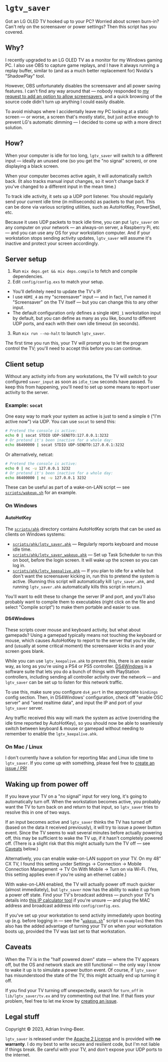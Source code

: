# `lgtv_saver`

Got an LG OLED TV hooked up to your PC?  Worried about screen burn-in?  Can't rely on the screensaver or power settings?  Then this script has you covered.

## Why?

I recently upgraded to an LG OLED TV as a monitor for my Windows gaming PC.  I also use OBS to capture game replays, and I have it always running a replay buffer, similar to (and as a much better replacement for) Nvidia's "ShadowPlay" tool.

However, OBS unfortunately disables the screensaver and all power saving features.  I can't find any way around that — nobody responded to [my request to add an option to allow screensavers](https://obsproject.com/forum/threads/can-we-have-an-option-to-allow-screensavers.130777/), and a quick browsing of the source code didn't turn up anything I could easily disable.

To avoid mishaps where I accidentally leave my PC looking at a static screen — or worse, a screen that's mostly static, but just active enough to prevent LG's automatic dimming — I decided to come up with a more direct solution.

## How?

When your computer is idle for too long, `lgtv_saver` will switch to a different input — ideally an unused one (so you get the "no signal" screen), or one displaying a black screen.

When your computer becomes active again, it will automatically switch back.  (It also tracks manual input changes, so it won't change back if you've changed to a different input in the mean time.)

To track idle activity, it sets up a UDP port listener.  You should regularly send your current idle time (in milliseconds) as packets to that port.  This can be done via various scripting utilities, such as AutoHotKey, PowerShell, etc.

Because it uses UDP packets to track idle time, you can put `lgtv_saver` on any computer on your network — an always-on server, a Raspberry Pi, etc — and you can use any OS for your workstation computer.  And if your workstation stops sending activity updates, `lgtv_saver` will assume it's inactive and protect your screen accordingly.

## Server setup

1. Run `mix deps.get && mix deps.compile` to fetch and compile dependencies.
2. Edit `config/config.exs` to match your setup.
  * You'll definitely need to update the TV's IP.
  * I use `HDMI_4` as my "screensaver" input — and in fact, I've named it "Screensaver" on the TV itself — but you can change this to any other input.
  * The default configuration only defines a single `HDMI_1` workstation input by default, but you can define as many as you like, bound to different UDP ports, and each with their own idle timeout (in seconds).
3. Run `mix run --no-halt` to launch `lgtv_saver`.

The first time you run this, your TV will prompt you to let the program control the TV; you'll need to accept this before you can continue.

## Client setup

Without any activity info from any workstations, the TV will switch to your configured `saver_input` as soon as `idle_time` seconds have passed.  To keep this from happening, you'll need to set up some means to report user activity to the server.

### Example: `socat`

One easy way to mark your system as active is just to send a simple `0` ("I'm active now") via UDP.  You can use `socat` to send this:

```sh
# Pretend the console is active:
echo 0 | socat STDIO UDP-SENDTO:127.0.0.1:3232
# Or pretend it's been inactive for a whole day:
echo 86400000 | socat STDIO UDP-SENDTO:127.0.0.1:3232
```

Or alternatively, netcat:

```sh
# Pretend the console is active:
echo 0 | nc -u 127.0.0.1 3232
# Or pretend it's been inactive for a whole day:
echo 86400000 | nc -u 127.0.0.1 3232
```

These can be useful as part of a wake-on-LAN script — see [`scripts/wakeup.sh`](scripts/wakeup.sh) for an example.

### On Windows

#### AutoHotKey

The [`scripts/ahk`](scripts/ahk) directory contains AutoHotKey scripts that can be used as clients on Windows systems:

 * [`scripts/ahk/lgtv_saver.ahk`](scripts/ahk/lgtv_saver.ahk) — Regularly reports keyboard and mouse idle time.
 * [`scripts/ahk/lgtv_saver_wakeup.ahk`](scripts/ahk/lgtv_saver_wakeup.ahk) — Set up Task Scheduler to run this on boot, before the login screen.  It will wake up the screen so you can log in.
 * [`scripts/ahk/lgtv_keepalive.ahk`](scripts/ahk/lgtv_keepalive.ahk) — If you plan to idle for a while but don't want the screensaver kicking in, run this to pretend the system is active.  (Running this script will automatically kill `lgtv_saver.ahk`, and running `lgtv_saver.ahk` automatically kills this script in return.)

You'll want to edit these to change the server IP and port, and you'll also probably want to compile them to executables (right click on the file and select "Compile script") to make them portable and easier to use.

#### DS4Windows

These scripts cover mouse and keyboard activity, but what about gamepads?  Using a gamepad typically means not touching the keyboard or mouse, which causes AutoHotKey to report to the server that you're idle, and (usually at some critical moment) the screensaver kicks in and your screen goes blank.

While you can use `lgtv_keepalive.ahk` to prevent this, there is an easier way, as long as you're using a PS4 or PS5 controller.  [DS4Windows](https://ds4-windows.com/) is a software suite that lets you do a bunch of things with PlayStation controllers, including sending all controller activity over the network — and `lgtv_saver` can be set up to listen for this network traffic.

To use this, make sure you configure `ds4_port` in the appropriate `bindings` config section.  Then, in DS4Windows' configuration, check off "enable OSC server" and "send realtime data", and input the IP and port of your `lgtv_saver` server.

Any traffic received this way will mark the system as active (overriding the idle time reported by AutoHotKey), so you should now be able to seamlessly switch between keyboard & mouse or gamepad without needing to remember to enable the `lgtv_keepalive.ahk`.

### On Mac / Linux

I don't currently have a solution for reporting Mac and Linux idle time to `lgtv_saver`.  If you come up with something, please feel free to [create an issue / PR!](../../issues/new)

## Waking up from power off

If you leave your TV on a "no signal" input for very long, it's going to automatically turn off.  When the workstation becomes active, you probably want the TV to turn back on and return to that input, so `lgtv_saver` tries to resolve this in one of two ways.

If an input becomes active and `lgtv_saver` thinks the TV has turned off (based on the data it received previously), it will try to issue a power button event.  Since the TV seems to wait several minutes before actually powering off, this may be sufficient to wake the TV up, if it hasn't completely powered off.  (There is a slight risk that this might actually turn the TV off — see [Caveats](#caveats) below.)

Alternatively, you can enable wake-on-LAN support on your TV.  On my 48" CX TV, I found this setting under Settings → Connection → Mobile Connection Management → TV On With Mobile → Turn on via Wi-Fi.  (Yes, this setting applies even if you're using an ethernet cable.)

With wake-on-LAN enabled, the TV will actually power off much quicker (almost immediately), but `lgtv_saver` now has the ability to wake it up from a power off state.  Find your TV's broadcast address — punch your TV's details into [this IP calculator tool](http://jodies.de/ipcalc?host=192.168.2.118&mask1=255.255.255.0&mask2=) if you're unsure — and plug the MAC address and broadcast address into `config/config.exs`.

If you've set up your workstation to send activity immediately upon booting up (e.g. before logging in — see the "[`wakeup.sh`](scripts/wakeup.sh)" script in `examples`) then this also has the added advantage of turning your TV on when your workstation boots up, provided the TV was last set to that workstation.

## Caveats

When the TV is in the "half powered down" state — where the TV appears off, but the OS and network stack are still functional — the only way I know to wake it up is to simulate a power button event.  Of course, if `lgtv_saver` has misunderstood the state of the TV, this might actually end up turning it off.

If you find your TV turning off unexpectedly, search for `turn_off` in `lib/lgtv_saver/tv.ex` and try commenting out that line.  If that fixes your problem, feel free to let me know by [creating an issue](../../issues/new).

## Legal stuff

Copyright © 2023, Adrian Irving-Beer.

`lgtv_saver` is released under the [Apache 2 License](LICENSE) and is provided with **no warranty**.  I do my best to write secure and resilient code, but I'm not liable if things break.  Be careful with your TV, and don't expose your UDP ports to the internet.
